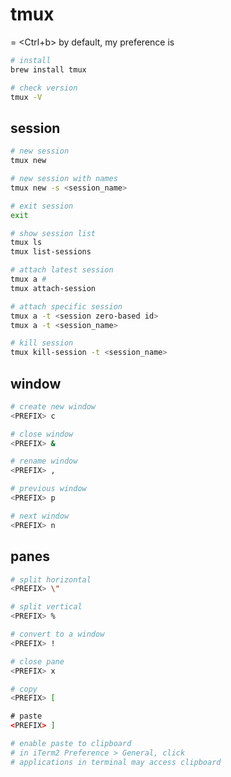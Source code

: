 # tmux

<PREFIX> = <Ctrl+b> by default, my preference is <Ctrl-a>

```bash
# install
brew install tmux

# check version
tmux -V
```

## session
```bash
# new session
tmux new

# new session with names
tmux new -s <session_name>

# exit session
exit

# show session list
tmux ls
tmux list-sessions

# attach latest session
tmux a #
tmux attach-session

# attach specific session
tmux a -t <session zero-based id>
tmux a -t <session_name>

# kill session
tmux kill-session -t <session_name>
```

## window
```bash
# create new window
<PREFIX> c

# close window
<PREFIX> &

# rename window
<PREFIX> ,

# previous window
<PREFIX> p

# next window
<PREFIX> n
```

## panes
```bash
# split horizontal
<PREFIX> \"

# split vertical
<PREFIX> %

# convert to a window
<PREFIX> !

# close pane
<PREFIX> x

# copy
<PREFIX> [

# paste
<PREFIX> ]

# enable paste to clipboard
# in iTerm2 Preference > General, click
# applications in terminal may access clipboard
```
